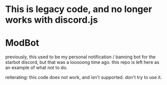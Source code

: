 # This is legacy code, and no longer works with discord.js

# ModBot

previously, this used to be my personal notification / banning bot for the starbot discord,
but that was a looooong time ago. this repo is left here as an example of what not to do.

reiterating: this code does not work, and isn't supported. don't try to use it.

